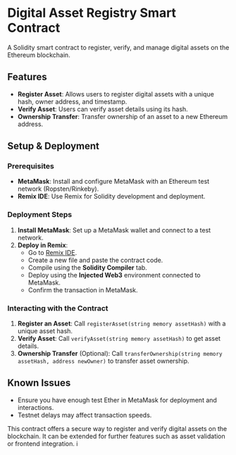# Digital Asset Registry Smart Contract

A Solidity smart contract to register, verify, and manage digital assets on the Ethereum blockchain.

## Features

- **Register Asset**: Allows users to register digital assets with a unique hash, owner address, and timestamp.
- **Verify Asset**: Users can verify asset details using its hash.
- **Ownership Transfer**: Transfer ownership of an asset to a new Ethereum address.

## Setup & Deployment

### Prerequisites
- **MetaMask**: Install and configure MetaMask with an Ethereum test network (Ropsten/Rinkeby).
- **Remix IDE**: Use Remix for Solidity development and deployment.

### Deployment Steps
1. **Install MetaMask**: Set up a MetaMask wallet and connect to a test network.
2. **Deploy in Remix**:
   - Go to [Remix IDE](https://remix.ethereum.org/).
   - Create a new file and paste the contract code.
   - Compile using the **Solidity Compiler** tab.
   - Deploy using the **Injected Web3** environment connected to MetaMask.
   - Confirm the transaction in MetaMask.

### Interacting with the Contract
1. **Register an Asset**: Call `registerAsset(string memory assetHash)` with a unique asset hash.
2. **Verify Asset**: Call `verifyAsset(string memory assetHash)` to get asset details.
3. **Ownership Transfer** (Optional): Call `transferOwnership(string memory assetHash, address newOwner)` to transfer asset ownership.

## Known Issues
- Ensure you have enough test Ether in MetaMask for deployment and interactions.
- Testnet delays may affect transaction speeds.

This contract offers a secure way to register and verify digital assets on the blockchain. It can be extended for further features such as asset validation or frontend integration.
i
